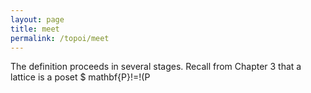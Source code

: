 ```yaml
---
layout: page
title: meet
permalink: /topoi/meet
---
```

The definition proceeds in several stages. Recall from Chapter 3 that a lattice is a poset $ mathbf{P}!=!(P
